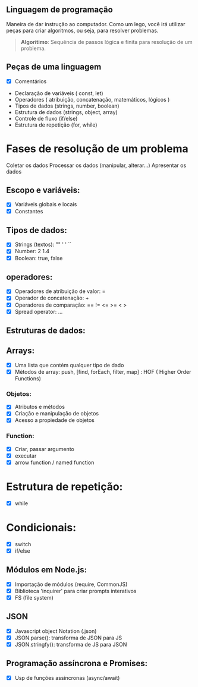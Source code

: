   ## Linguagem de programação 

  Maneira de dar instrução ao computador.
  Como um lego, você irá utilizar peças para criar algoritmos, ou seja, para resolver problemas.

  >   **Algoritimo**: Sequência de passos lógica e finita para resolução de um problema.

  ## Peças de uma linguagem 

  - [x] Comentários
  - Declaração de variáveis ( const, let)
  - Operadores ( atribuição, concatenação, matemáticos, lógicos )
  - Tipos de dados (strings, number, boolean)
  - Estrutura de dados (strings, object, array)
  - Controle de fluxo (if/else)
  - Estrutura de repetição (for, while)

  # Fases de resolução de um problema 

  Coletar os dados
  Processar os dados (manipular, alterar...)
  Apresentar os dados

  ## Escopo e variáveis:

  - [x] Variáveis globais e locais 
  - [x] Constantes

  ## Tipos de dados:

  - [x] Strings (textos): "" ' ' ``
  - [x] Number: 2 1.4
  - [x] Boolean: true, false
 
  ## operadores:

  - [x] Operadores de atribuição de valor: =
  - [x] Operador de concatenação: +
  - [x] Operadores de comparação: == != <= >= < >
  - [x] Spread operator: ...

  ## Estruturas de dados:

  ## Arrays:

  - [x] Uma lista que contém qualquer tipo de dado
  - [x] Métodos de array: push, [find, forEach, filter, map] : HOF ( Higher Order Functions)

  ### Objetos:

  - [x] Atributos e métodos
  - [x] Criação e manipulação de objetos 
  - [x] Acesso a propiedade de objetos

 ### Function:

 - [x] Criar, passar argumento
 - [x] executar
 - [x] arrow function / named function

 # Estrutura de repetição:

 - [x] while 
 
 # Condicionais:

 - [x] switch
 - [x] if/else

 ## Módulos em Node.js:

 - [x] Importação de módulos (require, CommonJS)
 - [x] Biblioteca 'inquirer' para criar prompts interativos
 - [x] FS (file system)

 ## JSON

 - [x] Javascript object Notation (.json)
 - [x] JSON.parse(): transforma de JSON para JS
 - [x] JSON.stringfy(): transforma de JS para JSON
 
 ## Programação assíncrona e Promises:

 - [x] Usp de funções assíncronas (async/await)